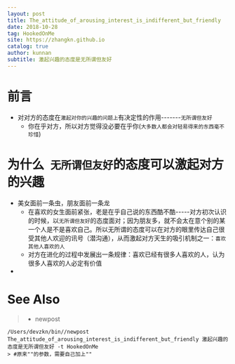 ```yaml
---
layout: post
title: The_attitude_of_arousing_interest_is_indifferent_but_friendly
date: 2018-10-28
tag: HookedOnMe
site: https://zhangkn.github.io
catalog: true
author: kunnan
subtitle: 激起兴趣的态度是无所谓但友好
---
```






# 前言

* 对对方的态度在`激起对你的兴趣的问题上`有决定性的作用-------`无所谓但友好`
  * 你在乎对方，所以对方觉得没必要在乎你(`大多数人都会对轻易得来的东西毫不珍惜`)



# 为什么` 无所谓但友好`的态度可以激起对方的兴趣



* 美女面前一条虫，朋友面前一条龙
  * 在喜欢的女生面前紧张，老是在乎自己说的东西酷不酷-----对方初次认识的时候，以`无所谓但友好`的态度面对；因为朋友多，就不会太在意个别的某一个人是不是喜欢自己。所以无所谓的态度可以在对方的眼里传达自己很受其他人欢迎的讯号（潜沟通），从而激起对方天生的吸引机制之一：`喜欢其他人喜欢的人`
  * 对方在进化的过程中发展出一条规律：喜欢已经有很多人喜欢的人，认为很多人喜欢的人必定有价值
* 





# See Also 

>* newpost 
>
```
/Users/devzkn/bin//newpost The_attitude_of_arousing_interest_is_indifferent_but_friendly 激起兴趣的态度是无所谓但友好 -t HookedOnMe
> #原来""的参数，需要自己加上""
```

